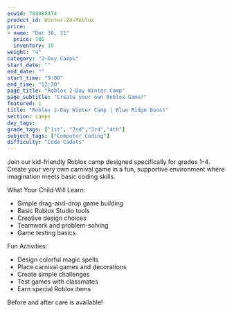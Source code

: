 ```yaml
---
ecwid: 708088474
product_id: Winter-24-Roblox
price:
- name: "Dec 30, 31"
  price: 165
  inventory: 10
weight: "4"
category: "2-Day Camps"
start_date: ""
end_date: ""
start_time: "9:00"
end_time: "12:30"
page_title: "Roblox 2-Day Winter Camp"
page_subtitle: "Create your own Roblox Game!"
featured: 1
title: "Roblox 2-Day Winter Camp | Blue Ridge Boost"
section: camps
day_tags: 
grade_tags: ["1st", "2nd","3rd","4th"]
subject_tags: ["Computer Coding"]
difficulty: "Code Cadets"
---
```

<p>Join our kid-friendly Roblox camp designed specifically for grades 1-4. Create your very own carnival game in a fun, supportive environment where imagination meets basic coding skills.</p><p>What Your Child Will Learn:</p> <ul> <li>Simple drag-and-drop game building</li> <li>Basic Roblox Studio tools</li> <li>Creative design choices</li> <li>Teamwork and problem-solving</li> <li>Game testing basics</li> </ul> <p>Fun Activities:</p> <ul> <li>Design colorful magic spells</li> <li>Place carnival games and decorations</li> <li>Create simple challenges</li> <li>Test games with classmates</li> <li>Earn special Roblox items</li></ul><p>Before and after care is available!</p>
